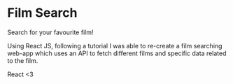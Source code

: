 # Film Search

Search for your favourite film!

Using React JS, following a tutorial I was able to re-create a film searching web-app which uses an API to fetch different films and specific data related to the film.

React <3
